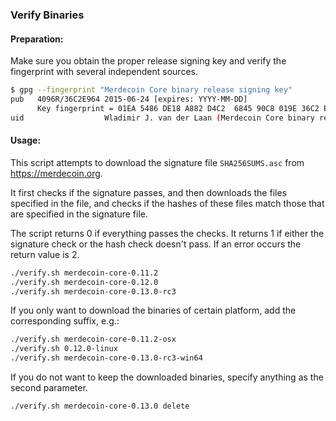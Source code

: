 ### Verify Binaries

#### Preparation:

Make sure you obtain the proper release signing key and verify the fingerprint with several independent sources.

```sh
$ gpg --fingerprint "Merdecoin Core binary release signing key"
pub   4096R/36C2E964 2015-06-24 [expires: YYYY-MM-DD]
      Key fingerprint = 01EA 5486 DE18 A882 D4C2  6845 90C8 019E 36C2 E964
uid                  Wladimir J. van der Laan (Merdecoin Core binary release signing key) <laanwj@gmail.com>
```

#### Usage:

This script attempts to download the signature file `SHA256SUMS.asc` from https://merdecoin.org.

It first checks if the signature passes, and then downloads the files specified in the file, and checks if the hashes of these files match those that are specified in the signature file.

The script returns 0 if everything passes the checks. It returns 1 if either the signature check or the hash check doesn't pass. If an error occurs the return value is 2.


```sh
./verify.sh merdecoin-core-0.11.2
./verify.sh merdecoin-core-0.12.0
./verify.sh merdecoin-core-0.13.0-rc3
```

If you only want to download the binaries of certain platform, add the corresponding suffix, e.g.:

```sh
./verify.sh merdecoin-core-0.11.2-osx
./verify.sh 0.12.0-linux
./verify.sh merdecoin-core-0.13.0-rc3-win64
```

If you do not want to keep the downloaded binaries, specify anything as the second parameter.

```sh
./verify.sh merdecoin-core-0.13.0 delete
```
